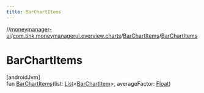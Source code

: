 ```yaml
---
title: BarChartItems
---
```

//[moneymanager-ui](../../../index.html)/[com.tink.moneymanagerui.overview.charts](../index.html)/[BarChartItems](index.html)/[BarChartItems](-bar-chart-items.html)



# BarChartItems



[androidJvm]\
fun [BarChartItems](-bar-chart-items.html)(list: [List](https://kotlinlang.org/api/latest/jvm/stdlib/kotlin.collections/-list/index.html)&lt;[BarChartItem](../-bar-chart-item/index.html)&gt;, averageFactor: [Float](https://kotlinlang.org/api/latest/jvm/stdlib/kotlin/-float/index.html))




